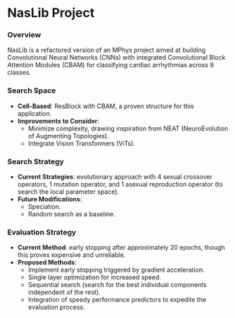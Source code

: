 # NasLib Project

### Overview
NasLib is a refactored version of an MPhys project aimed at building
Convolutional Neural Networks (CNNs) with integrated Convolutional Block Attention Modules (CBAM)
for classifying cardiac arrhythmias across 9 classes. 

### Search Space
- <b>Cell-Based</b>: ResBlock with CBAM, a proven structure for this application.
- <b>Improvements to Consider</b>:
  - Minimize complexity, drawing inspiration from NEAT (NeuroEvolution of Augmenting Topologies).
  - Integrate Vision Transformers (ViTs).

### Search Strategy
- <b>Current Strategies</b>: evolutionary approach with 4 sexual crossover operators, 1 mutation operator, and 
    1 asexual reproduction operator (to search the local parameter space).
- <b>Future Modifications</b>: 
  - Speciation.
  - Random search as a baseline.
  
### Evaluation Strategy
- <b>Current Method</b>: early stopping after approximately 20 epochs, though this proves expensive and unreliable.
- <b>Proposed Methods</b>:
  - Implement early stopping triggered by gradient acceleration.
  - Single layer optimization for increased speed.
  - Sequential search (search for the best individual components independent of the rest).
  - Integration of speedy performance predictors to expedite the evaluation process.